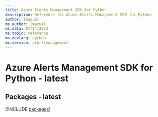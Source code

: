 ```yaml
---
title: Azure Alerts Management SDK for Python
description: Reference for Azure Alerts Management SDK for Python
author: lmazuel
ms.author: lmazuel
ms.data: 07/14/2023
ms.topic: reference
ms.devlang: python
ms.service: alertsmanagement
---
```

# Azure Alerts Management SDK for Python - latest
## Packages - latest
[!INCLUDE [packages](alerts-management-index.md)]